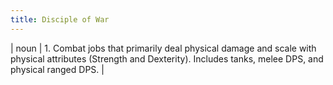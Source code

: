 ```yaml
---
title: Disciple of War
---
```

| noun | 1.  	Combat jobs that primarily deal physical damage and scale with physical attributes (Strength and Dexterity). Includes tanks, melee DPS, and physical ranged DPS.	|